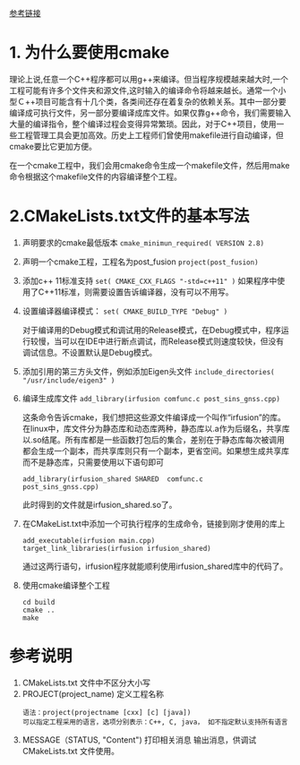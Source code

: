 [参考链接](https://cmake.org/cmake/help/latest/guide/tutorial/index.html)

# 1. 为什么要使用cmake

理论上说,任意一个C++程序都可以用g++来编译。但当程序规模越来越大时,一个工程可能有许多个文件夹和源文件,这时输入的编译命令将越来越长。通常一个小型Ｃ++项目可能含有十几个类，各类间还存在着复杂的依赖关系。其中一部分要编译成可执行文件，另一部分要编译成库文件。如果仅靠g++命令，我们需要输入大量的编译指令，整个编译过程会变得异常繁琐。因此，对于C++项目，使用一些工程管理工具会更加高效。历史上工程师们曾使用makefile进行自动编译，但cmake要比它更加方便。

在一个cmake工程中，我们会用cmake命令生成一个makefile文件，然后用make命令根据这个makefile文件的内容编译整个工程。

# 2.CMakeLists.txt文件的基本写法

1. 声明要求的cmake最低版本
``cmake_minimun_required( VERSION 2.8)``

2. 声明一个cmake工程，工程名为post_fusion
``project(post_fusion)``

3.  添加c++ 11标准支持
``set( CMAKE_CXX_FLAGS "-std=c++11" )``
如果程序中使用了C++11标准，则需要设置告诉编译器，没有可以不用写。

4. 设置编译器编译模式：
``set( CMAKE_BUILD_TYPE "Debug" )``

	对于编译用的Debug模式和调试用的Release模式，在Debug模式中，程序运行较慢，当可以在IDE中进行断点调试，而Release模式则速度较快，但没有调试信息。不设置默认是Debug模式。

5. 添加引用的第三方头文件，例如添加Eigen头文件
``include_directories( "/usr/include/eigen3" )``

6. 编译生成库文件
``add_library(irfusion comfunc.c post_sins_gnss.cpp)``

	这条命令告诉cmake，我们想把这些源文件编译成一个叫作“irfusion”的库。在linux中，库文件分为静态库和动态库两种，静态库以.a作为后缀名，共享库以.so结尾。所有库都是一些函数打包后的集合，差别在于静态库每次被调用都会生成一个副本，而共享库则只有一个副本，更省空间。如果想生成共享库而不是静态库，只需要使用以下语句即可
	
	```
	add_library(irfusion_shared SHARED  comfunc.c 
	post_sins_gnss.cpp)
	```
	此时得到的文件就是irfusion_shared.so了。

7. 在CMakeList.txt中添加一个可执行程序的生成命令，链接到刚才使用的库上
	```
	add_executable(irfusion main.cpp)
	target_link_libraries(irfusion irfusion_shared)
	```
	通过这两行语句，irfusion程序就能顺利使用irfusion_shared库中的代码了。

8. 使用cmake编译整个工程
	```
	cd build
	cmake ..
	make
	```
# 参考说明
1. CMakeLists.txt 文件中不区分大小写
2. PROJECT(project_name) 定义工程名称
	```
	语法：project(projectname [cxx] [c] [java])
	可以指定工程采用的语言，选项分别表示：C++, C, java， 如不指定默认支持所有语言
	```
3. MESSAGE（STATUS, "Content") 打印相关消息
	输出消息，供调试CMakeLists.txt 文件使用。
	
<!--stackedit_data:
eyJoaXN0b3J5IjpbMjA3MDM3MTAwNCwtMTYzNzM1MzYxMCwtNz
MwMzg1NzUsLTMzMjUzMzU0NSwtMjM4NjgwMzQ1XX0=
-->